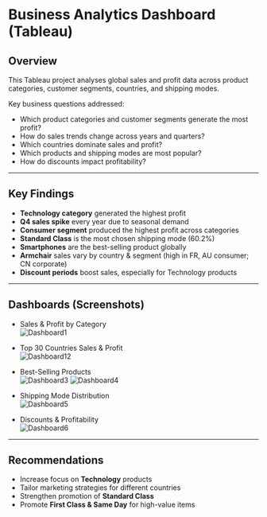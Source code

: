 # Business Analytics Dashboard (Tableau)

## Overview
This Tableau project analyses global sales and profit data across product categories, customer segments, countries, and shipping modes.  

Key business questions addressed:
- Which product categories and customer segments generate the most profit?  
- How do sales trends change across years and quarters?  
- Which countries dominate sales and profit?  
- Which products and shipping modes are most popular?  
- How do discounts impact profitability?  

---

## Key Findings
- **Technology category** generated the highest profit  
- **Q4 sales spike** every year due to seasonal demand  
- **Consumer segment** produced the highest profit across categories  
- **Standard Class** is the most chosen shipping mode (60.2%)  
- **Smartphones** are the best-selling product globally  
- **Armchair** sales vary by country & segment (high in FR, AU consumer; CN corporate)  
- **Discount periods** boost sales, especially for Technology products  

---

## Dashboards (Screenshots)

- Sales & Profit by Category  
  ![Dashboard1](images/category_analysis.png)

- Top 30 Countries Sales & Profit  
  ![Dashboard12](images/top_countries.png)

- Best-Selling Products  
  ![Dashboard3](images/best_products.png)
  ![Dashboard4](images/best_products.png)

- Shipping Mode Distribution  
  ![Dashboard5](images/shipping_mode.png)

- Discounts & Profitability  
  ![Dashboard6](images/discount_profit.png)

---

## Recommendations
- Increase focus on **Technology** products  
- Tailor marketing strategies for different countries  
- Strengthen promotion of **Standard Class**  
- Promote **First Class & Same Day** for high-value items  

